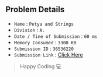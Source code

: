 ## Problem Details 
 
- `Name`                      : `Petya and Strings`
- `Division`                  : `A.`
- `Date / Time of Submission` : `60 ms`
- `Memory Consumed`           : `3300 KB`
- `Submission ID`             : `36536220`
- `Submission Link`           : [Click Here](http://codeforces.com/contest/112/submission/36536220)

> Happy Coding   :computer: